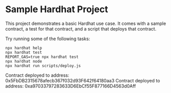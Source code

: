 # Sample Hardhat Project

This project demonstrates a basic Hardhat use case. It comes with a sample contract, a test for that contract, and a script that deploys that contract.

Try running some of the following tasks:

```shell
npx hardhat help
npx hardhat test
REPORT_GAS=true npx hardhat test
npx hardhat node
npx hardhat run scripts/deploy.js
```
Contract deployed to address: 0x5FbDB2315678afecb367f032d93F642f64180aa3
Contract deployed to address: 0xa97033797283633D6EbCf55F877166D4563d0Aff